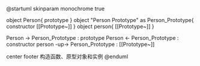 @startuml
skinparam monochrome true 

object Person{
    prototype
}
object "Person Prototype" as Person_Prototype{
    constructor
     [[Prototype~]]
}
object person{
     [[Prototype~]]
}

Person -> Person_Prototype : prototype
Person <- Person_Prototype : constructor
person -up-> Person_Prototype : [[Prototype~]]

center footer 构造函数、原型对象和实例
@enduml